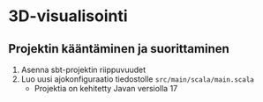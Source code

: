 # 3D-visualisointi

## Projektin kääntäminen ja suorittaminen

1. Asenna sbt-projektin riippuvuudet
2. Luo uusi ajokonfiguraatio tiedostolle `src/main/scala/main.scala`
   - Projektia on kehitetty Javan versiolla 17
